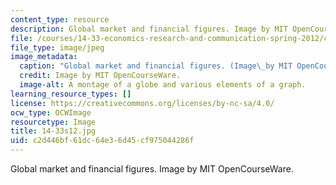 ```yaml
---
content_type: resource
description: Global market and financial figures. Image by MIT OpenCourseWare.
file: /courses/14-33-economics-research-and-communication-spring-2012/c2d446bf61dc64e36d45cf975044286f_14-33s12.jpg
file_type: image/jpeg
image_metadata:
  caption: "Global market and financial figures. (Image\_by MIT OpenCourseWare.)"
  credit: Image by MIT OpenCourseWare.
  image-alt: A montage of a globe and various elements of a graph.
learning_resource_types: []
license: https://creativecommons.org/licenses/by-nc-sa/4.0/
ocw_type: OCWImage
resourcetype: Image
title: 14-33s12.jpg
uid: c2d446bf-61dc-64e3-6d45-cf975044286f
---
```

Global market and financial figures. Image by MIT OpenCourseWare.